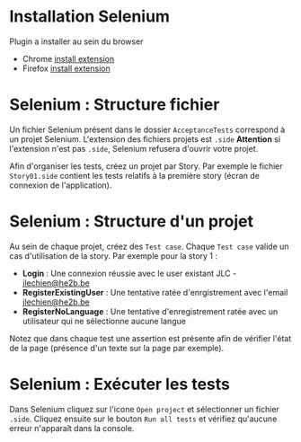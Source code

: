 # Installation Selenium
Plugin a installer au sein du browser
 - Chrome  [install extension](https://chrome.google.com/webstore/detail/selenium-ide/mooikfkahbdckldjjndioackbalphokd)
 - Firefox [install extension](https://addons.mozilla.org/en-GB/firefox/addon/selenium-ide/)

# Selenium : Structure fichier
Un fichier Selenium présent dans le dossier `AcceptanceTests` correspond à un projet Selenium. L'extension des fichiers projets est `.side`
**Attention** si l'extension n'est pas  `.side`, Selenium refusera d'ouvrir votre projet.

Afin d'organiser les tests, créez un projet par Story.
Par exemple le fichier `Story01.side` contient les tests relatifs à la première story (écran de connexion de l'application).

# Selenium : Structure d'un projet
Au sein de chaque projet, créez des `Test case`. Chaque `Test case` valide un cas d'utilisation de la story. Par exemple pour la story 1 :
 - **Login** : Une connexion réussie avec le user existant JLC - jlechien@he2b.be
 - **RegisterExistingUser** : Une tentative ratée d'enrgistrement avec l'email jlechien@he2b.be
 - **RegisterNoLanguage** : Une tentative d'enregistrement ratée avec un utilisateur qui ne sélectionne aucune langue

Notez que dans chaque test une assertion est présente afin de vérifier l'état de la page (présence d'un texte sur la page par exemple).

# Selenium : Exécuter les tests
Dans Selenium cliquez sur l'icone `Open project` et sélectionner un fichier `.side`. Cliquez ensuite sur le bouton `Run all tests` et vérifiez qu'aucune erreur n'apparaît dans la console.
